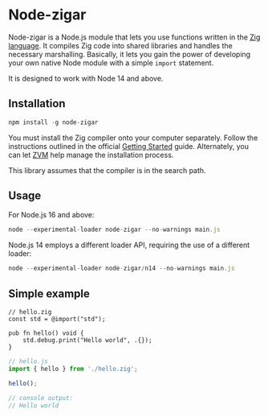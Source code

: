 # Node-zigar

Node-zigar is a Node.js module that lets you use functions written in the
[Zig language](https://ziglang.org/). It compiles Zig code into shared libraries and handles the
necessary marshalling. Basically, it lets you gain the power of developing your own native Node
module with a simple `import` statement.

It is designed to work with Node 14 and above.

## Installation

```js
npm install -g node-zigar
```

You must install the Zig compiler onto your computer separately. Follow the instructions outlined
in the official [Getting Started](https://ziglang.org/learn/getting-started/) guide. Alternately,
you can let [ZVM](https://github.com/tristanisham/zvm) help manage the installation process.

This library assumes that the compiler is in the search path.

## Usage

For Node.js 16 and above:

```js
node --experimental-loader node-zigar --no-warnings main.js
```

Node.js 14 employs a different loader API, requiring the use of a different loader:

```js
node --experimental-loader node-zigar/n14 --no-warnings main.js
```

## Simple example

```zig
// hello.zig
const std = @import("std");

pub fn hello() void {
    std.debug.print("Hello world", .{});
}
```

```js
// hello.js
import { hello } from './hello.zig';

hello();

// console output:
// Hello world
```

